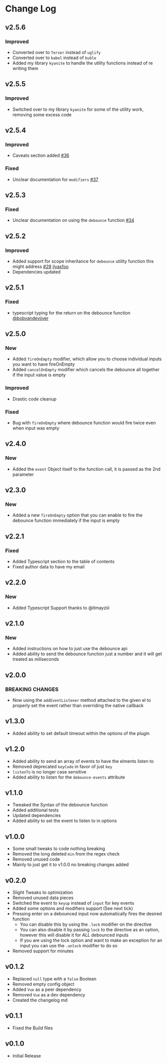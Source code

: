 # Change Log

## v2.5.6

### Improved

- Converted over to `Terser` instead of `uglify`
- Converted over to `babel` instead of `buble`
- Added my library `kyanite` to handle the utility functions instead of re writing them

## v2.5.5

### Improved

- Switched over to my library `kyanite` for some of the utility work, removing some excess code

## v2.5.4

### Improved

- Caveats section added [#36](https://github.com/dhershman1/vue-debounce/issues/36)

### Fixed

- Unclear documentation for `modifiers` [#37](https://github.com/dhershman1/vue-debounce/issues/37)

## v2.5.3

### Fixed

- Unclear documentation on using the `debounce` function [#34](https://github.com/dhershman1/vue-debounce/issues/34)

## v2.5.2

### Improved

- Added support for scope inheritance for `debounce` utility function this might address [#28](https://github.com/dhershman1/vue-debounce/issues/28) [ilyasfoo](https://github.com/ilyasfoo)
- Dependencies updated

## v2.5.1

### Fixed

- typescript typing for the return on the debounce function [@bobvandevijver](https://github.com/bobvandevijver)

## v2.5.0

### New

- Added `fireOnEmpty` modifier, which allow you to choose individual inputs you want to have fireOnEmpty
- Added `cancelOnEmpty` modifier which cancels the debounce all together if the input value is empty

### Improved

- Drastic code cleanup

### Fixed

- Bug with `fireOnEmpty` where debounce function would fire twice even when input was empty

## v2.4.0

### New

- Added the `event` Object itself to the function call, it is passed as the 2nd parameter

## v2.3.0

### New

- Added a new `fireOnEmpty` option that you can enable to fire the debounce function immediately if the input is empty

## v2.2.1

### Fixed

- Added Typescript section to the table of contents
- Fixed author data to have my email

## v2.2.0

### New

- Added Typescript Support thanks to @itmayziii

## v2.1.0

### New

- Added instructions on how to just use the debounce api
- Added ability to send the debounce function just a number and it will get treated as miliseconds

## v2.0.0

### BREAKING CHANGES

- Now using the `addEventListener` method attached to the given el to properly set the event rather than overriding the native callback

## v1.3.0

- Added ability to set default timeout within the options of the plugin

## v1.2.0

- Added ability to send an array of events to have the elments listen to
- Removed deprecated `keyCode` in favor of just `key`
- `listenTo` is no longer case sensitive
- Added ability to listen for the `debounce-events` attribute

## v1.1.0

- Tweaked the Syntax of the debounce function
- Added additional tests
- Updated dependencies
- Added ability to set the event to listen to in options

## v1.0.0

- Some small tweaks to code nothing breaking
- Removed the long deleted `min` from the regex check
- Removed unused code
- Mainly to just get it to v1.0.0 no breaking changes added

## v0.2.0

- Slight Tweaks to optimization
- Removed unused data pieces
- Switched the event to `keyup` instead of `input` for key events
- Added some options and modifiers support (See next tick)
- Pressing enter on a debounced input now automatically fires the desired function
  - You can disable this by using the `.lock` modifier on the directive
  - You can also disable it by passing `lock` to the directive as an option, however this will disable it for _ALL_ debounced inputs
  - If you are using the lock option and want to make an exception for an input you can use the `.unlock` modifier to do so
- Removed support for minutes

## v0.1.2

- Replaced `null` type with a `false` Boolean
- Removed empty config object
- Added `Vue` as a peer dependency
- Removed `Vue` as a dev dependency
- Created the changelog md

## v0.1.1

- Fixed the Build files

## v0.1.0

- Initial Release
